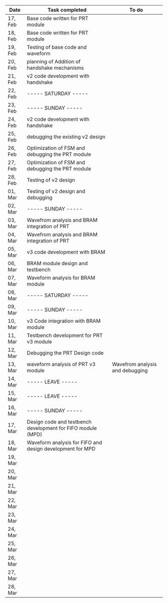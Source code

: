 

| Date     | Task completed                                                        | To do                          |
|----------|-----------------------------------------------------------------------|--------------------------------|
| 17, Feb  | Base code written for PRT module                                      |                                |
| 18, Feb  | Base code written for PRT module                                      |                                |
| 19, Feb  | Testing of base code and waveform                                     |                                |
| 20, Feb  | planning of Addition of handshake mechanisms                          |                                |
| 21, Feb  | v2 code development with handshake                                    |                                |
| 22, Feb  |  ----- SATURDAY -----                                                 |                                |
| 23, Feb  |  -----  SUNDAY  -----                                                 |                                |
| 24, Feb  | v2 code development with handshake                                    |                                |
| 25, Feb  | debugging the existing v2 design                                      |                                |
| 26, Feb  | Optimization of FSM and debugging the PRT module                      |                                |
| 27, Feb  | Optimization of FSM and debugging the PRT module                      |                                |
| 28, Feb  | Testing of v2 design                                                  |                                |
| 01, Mar  | Testing of v2 design and debugging                                    |                                |
| 02, Mar  | -----  SUNDAY  -----                                                  |                                |
| 03, Mar  | Wavefrom analysis and BRAM integration of PRT                         |                                |
| 04, Mar  | Wavefrom analysis and BRAM integration of PRT                         |                                |
| 05, Mar  | v3 code development with BRAM                                         |                                |
| 06, Mar  | BRAM module design and testbench                                      |                                |
| 07, Mar  | Waveform analysis for BRAM module                                     |                                |
| 08, Mar  | ----- SATURDAY -----                                                  |                                |
| 09, Mar  | -----  SUNDAY  -----                                                  |                                |
| 10, Mar  | v3 Code integration with BRAM module                                  |                                |
| 11, Mar  | Testbench development for PRT v3 module                               |                                |
| 12, Mar  | Debugging the PRT Design code                                         |                                |
| 13, Mar  | waveform analysis of PRT v3 module                                    | Wavefrom analysis and debugging|
| 14, Mar  | ----- LEAVE -----                                                     |                                |
| 15, Mar  | ----- LEAVE -----                                                     |                                |
| 16, Mar  | ----- SUNDAY -----                                                    |                                |
| 17, Mar  | Design code and testbench development for FIFO module (MPD)           |                                |
| 18, Mar  | Waveform analysis for FIFO and design development for MPD             |                                |
| 19, Mar  |                                                                       |                                |
| 20, Mar  |                                                                       |                                |
| 21, Mar  |                                                                       |                                |
| 22, Mar  |                                                                       |                                |
| 23, Mar  |                                                                       |                                |
| 24, Mar  |                                                                       |                                |
| 25, Mar  |                                                                       |                                |
| 26, Mar  |                                                                       |                                |
| 27, Mar  |                                                                       |                                |
| 28, Mar  |                                                                       |                                |


